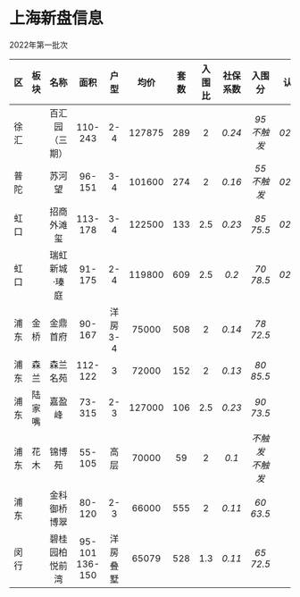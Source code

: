# 上海新盘信息

2022年第一批次

| 区 | 板块 | 名称 | 面积 | 户型 | 均价 | 套数 | 入围比 | 社保系数 | 入围分 | 认购 | 开盘 |
| :-: | :-: | :-: | :-: | :-: | :-: | :-: | :-: | :-: | :-: | :-: | :-: |
| 徐汇 |  | 百汇园（三期） | 110-243 | 2-4 | 127875 | 289 | 2 | *0.24* | *95<br>不触发* | *02.22* |  |
| 普陀 |  | 苏河望 | 96-151 | 3-4 | 101600 | 274 | 2 | *0.16* | *55<br>不触发* | *02.21* |  |
| 虹口 |  | 招商外滩玺 | 113-178 | 3-4 | 122500 | 133 | 2.5 | *0.23* | *85<br>75.5* | *02.23* |  |
| 虹口 |  | 瑞虹新城·瑧庭 | 91-175 | 2-4 | 119800 | 609 | 2.5 | *0.2* | *70<br>78.5* | *02.18* |  |
| 浦东 | 金桥 | 金鼎首府 | 90-167 | 洋房3-4 | 75000 | 508 | 2 | *0.14* | *78<br>72.5* |  |  |
| 浦东 | 森兰 | 森兰名苑 | 112-122 | 3 | 72000 | 152 | 2 | *0.13* | *80<br>85.5* |  |  |
| 浦东 | 陆家嘴 | 嘉盈峰 | 73-315 | 2-3 | 127000 | 106 | 2.5 | *0.23* | *90<br>73.5* |  |  |
| 浦东 | 花木 | 锦博苑 | 55-105 | 高层 | 70000 | 59 | 2 | *0.1* | *不触发<br>不触发* |  |  |
| 浦东 |  | 金科御桥博翠 | 80-120 | 2-3 | 66000 | 555 | 2 | *0.11* | *60<br>63.5* |  |  |
| 闵行 |  | 碧桂园柏悦前湾 | 95-101<br>136-150 | 洋房<br>叠墅 | 65079 | 528 | 1.3 | *0.11* | *65<br>72.5* |  |  |
